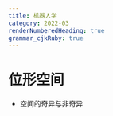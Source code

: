 ```yaml
---
title: 机器人学
category: 2022-03
renderNumberedHeading: true
grammar_cjkRuby: true
---
```



# 位形空间
- 空间的奇异与非奇异

